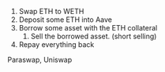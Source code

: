1. Swap ETH to WETH
2. Deposit some ETH into Aave
3. Borrow some asset with the ETH collateral
    1. Sell the borrowed asset. (short selling)
4. Repay everything back

Paraswap, Uniswap